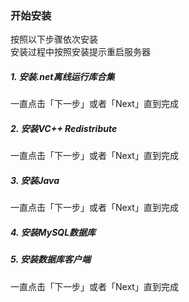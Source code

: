 ### 开始安装  
按照以下步骤依次安装  
安装过程中按照安装提示重启服务器


##### 1. 安装.net离线运行库合集  
一直点击「下一步」或者「Next」直到完成


##### 2. 安装VC++ Redistribute  
一直点击「下一步」或者「Next」直到完成


##### 3. 安装Java  
一直点击「下一步」或者「Next」直到完成


##### 4. 安装MySQL数据库


##### 5. 安装数据库客户端  
一直点击「下一步」或者「Next」直到完成
